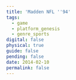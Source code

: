 ```yaml
---
title: 'Madden NFL ''94'
tags:
  - game
  - platform_genesis
  - genre_sports
digital: false
physical: true
guide: false
pending: false
date: 2014-02-10
permalink: false
---
```

